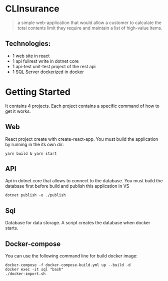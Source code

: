 # CLInsurance
> a simple web-application that would allow a customer to calculate the total contents limit they require and maintain a list of high-value items.

## Technologies:
 - 1 web site in react
 - 1 api fullrest write in dotnet core
 - 1 api-test unit-test project of the rest api
 - 1 SQL Server dockerized in docker
# Getting Started
It contains 4 projects. Each project contains a specific command of how to get it works.
## Web
React project create with create-react-app. You must build the application by running in the its own dir:

    yarn build & yarn start
## API
Api in dotnet core that allows to connect to the database. You must build the database first before build and publish this application in VS

    dotnet publish -o ./publish
## Sql
Database for data storage. A script creates the database when docker starts.

## Docker-compose
You can use the following command line for build docker image:

    docker-compose -f docker-compose-build.yml up --build -d
    docker exec -it sql "bash"
    ./docker-import.sh
